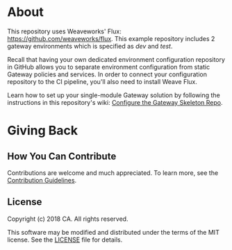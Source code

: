 # About
This repository uses Weaveworks' Flux: https://github.com/weaveworks/flux. This example repository includes 2 gateway environments which is specified as _dev_ and _test_.

Recall that having your own dedicated environment configuration repository in GitHub allows you to separate environment configuration from static Gateway policies and services. In order to connect your configuration repository to the CI pipeline, you'll also need to install Weave Flux.

Learn how to set up your single-module Gateway solution by following the instructions in this repository's wiki: [Configure the Gateway Skeleton Repo](https://github.com/CAAPIM/gateway-developer-skeleton-repo/wiki/configure-gateway-skeleton-repo).

# Giving Back
## How You Can Contribute
Contributions are welcome and much appreciated. To learn more, see the [Contribution Guidelines][contributing].

## License

Copyright (c) 2018 CA. All rights reserved.

This software may be modified and distributed under the terms
of the MIT license. See the [LICENSE][license-link] file for details.


 [license-link]: /LICENSE
 [contributing]: /CONTRIBUTING.md


